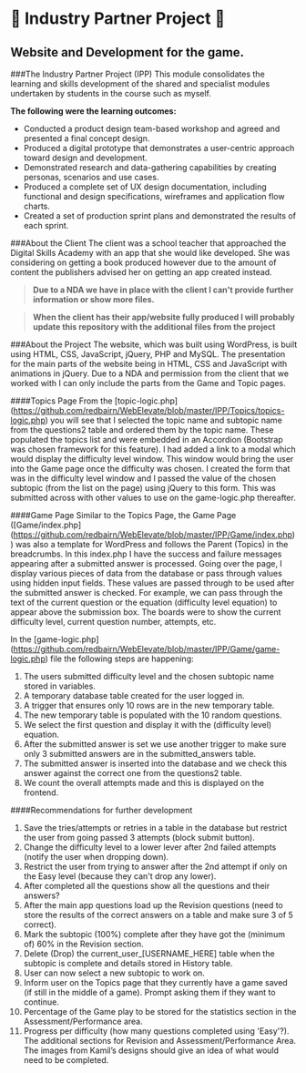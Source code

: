 # :school: Industry Partner Project :school:
## Website and Development for the game.

###The Industry Partner Project (IPP)
This module consolidates the learning and skills development of the shared and specialist modules undertaken by students in the course such as myself.

**The following were the learning outcomes:**

- Conducted a product design team-based workshop and agreed and presented a final concept design.
- Produced a digital prototype that demonstrates a user-centric approach toward design and development.
- Demonstrated research and data-gathering capabilities by creating personas, scenarios and use cases.
- Produced a complete set of UX design documentation, including functional and design specifications, wireframes and application flow charts.
- Created a set of production sprint plans and demonstrated the results of each sprint.

###About the Client
The client was a school teacher that approached the Digital Skills Academy with an app that she would like developed. She was considering on getting a book produced however due to the amount of content the publishers advised her on getting an app created instead.

>**Due to a NDA we have in place with the client I can't provide further information or show more files.**

>**When the client has their app/website fully produced I will probably update this repository with the additional files from the project**

###About the Project
The website, which was built using WordPress, is built using HTML, CSS, JavaScript, jQuery, PHP and MySQL.  The presentation for the main parts of the website being in HTML, CSS and JavaScript with animations in jQuery. Due to a NDA and permission from the client that we worked with I can only include the parts from the Game and Topic pages.

####Topics Page
From the [topic-logic.php] (https://github.com/redbairn/WebElevate/blob/master/IPP/Topics/topics-logic.php) you will see that I selected the topic name and subtopic name from the questions2 table and ordered them by the topic name. These populated the topics list and were embedded in an Accordion (Bootstrap was chosen framework for this feature). I had added a link to a modal which would display the difficulty level window.  This window would bring the user into the Game page once the difficulty was chosen.  I created the form that was in the difficulty level window and I passed the value of the chosen subtopic (from the list on the page) using jQuery to this form.  This was submitted across with other values to use on the game-logic.php thereafter.

####Game Page
Similar to the Topics Page, the Game Page ([Game/index.php] (https://github.com/redbairn/WebElevate/blob/master/IPP/Game/index.php)) was also a template for WordPress and follows the Parent (Topics) in the breadcrumbs. In this index.php I have the success and failure messages appearing after a submitted answer is processed. Going over the page, I display various pieces of data from the database or pass through values using hidden input fields.  These values are passed through to be used after the submitted answer is checked. For example, we can pass through the text of the current question or the equation (difficulty level equation) to appear above the submission box.
The boards were to show the current difficulty level, current question number, attempts, etc.


In the [game-logic.php] (https://github.com/redbairn/WebElevate/blob/master/IPP/Game/game-logic.php) file the following steps are happening:

1. The users submitted difficulty level and the chosen subtopic name stored in variables.
2. A temporary database table created for the user logged in.
3. A trigger that ensures only 10 rows are in the new temporary table.
4. The new temporary table is populated with the 10 random questions.
5. We select the first question and display it with the (difficulty level) equation.
6. After the submitted answer is set we use another trigger to make sure only 3 submitted answers are in the submitted_answers table.
7. The submitted answer is inserted into the database and we check this answer against the correct one from the questions2 table.
8. We count the overall attempts made and this is displayed on the frontend.


####Recommendations for further development

1. Save the tries/attempts or retries in a table in the database but restrict the user from going passed 3 attempts (block submit button).
2. Change the difficulty level to a lower lever after 2nd failed attempts (notify the user when dropping down).
3. Restrict the user from trying to answer after the 2nd attempt if only on the Easy level (because they can't drop any lower).
4. After completed all the questions show all the questions and their answers?
5. After the main app questions load up the Revision questions (need to store the results of the correct answers on a table and make sure 3 of 5 correct).
6. Mark the subtopic (100%) complete after they have got the (minimum of) 60% in the Revision section.
7. Delete (Drop) the current\_user\_[USERNAME_HERE] table when the subtopic is complete and details stored in History table.
8. User can now select a new subtopic to work on.
9. Inform user on the Topics page that they currently have a game saved (if still in the middle of a game). Prompt asking them if they want to continue.
10. Percentage of the Game play to be stored for the statistics section in the Assessment/Performance area.
11. Progress per difficulty (how many questions completed using 'Easy'?).
The additional sections for Revision and Assessment/Performance Area.  The images from Kamil’s designs should give an idea of what would need to be completed.

